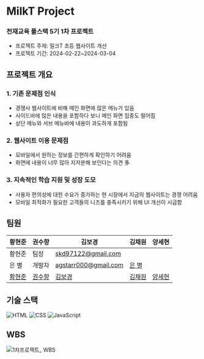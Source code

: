 # MilkT Project

### 천재교육 풀스택 5기 1차 프로젝트
 - 프로젝트 주제: 밀크T 초등 웹사이트 개선
 - 프로젝트 기간: 2024-02-22~2024-03-04

## 프로젝트 개요
### 1. 기존 문제점 인식 
- 경쟁사 웹사이트에 비해 메인 화면에 많은 메뉴가 있음
- 사이드바에 많은 내용을 포함하다 보니 메인 화면 집중도 떨어짐
- 상단 메뉴와 서브 메뉴바에 내용이 과도하게 포함됨

### 2. 웹사이트 이용 문제점
- 모바일에서 원하는 정보를 간편하게 확인하기 어려움
- 화면에 내용이 너무 많아 지저분해 보인다는 의견 多

### 3. 지속적인 학습 지원 및 성장 도모
- 사용자 편의성에 대한 수요가 증가하는 현 시장에서 지금의 웹사이트는 경쟁 어려움
- 모바일 최적화가 필요한 고객들의 니즈를 충족시키기 위해 UI 개선이 시급함

## 팀원

| 황현준 | 권수향 | 김보경 | 김채원 | 양세현 |
|------|------|--------|--------|-------|
| 황현준 | 팀장 | skd97122@gmail.com |  |
| 은 별 | 개발자 | agstarr000@gmail.com | [은 별](https://github.com/Agstarr) |
| [황현준](https://github.com/skd9712) | [권수향](https://github.com/Suhayng) | [김보경](https://github.com/ppodaejang) |[김채원](https://github.com/HEYWONY) |[양세현](https://github.com/ysh71034)|

## 기술 스택
![HTML](https://img.shields.io/badge/HTML-E34F26?style=for-the-badge&logo=html5&logoColor=white)
![CSS](https://img.shields.io/badge/CSS-1572B6?style=for-the-badge&logo=css3&logoColor=white)
![JavaScript](https://img.shields.io/badge/JavaScript-F7DF1E?style=for-the-badge&logo=javascript&logoColor=black)

## WBS
![1차프로젝트_ WBS](https://github.com/skd9712/milkt_project/assets/59557044/eb5cf4f3-5be7-41fd-b02e-ab37bc16c52f)

